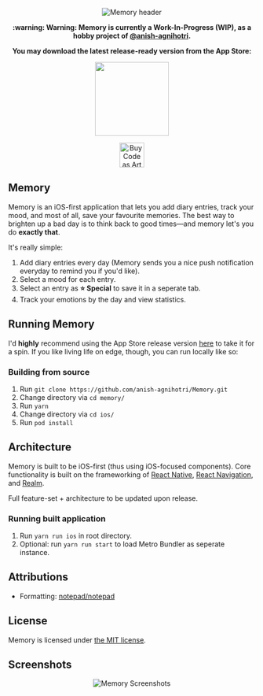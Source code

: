 <p align="center"><img src="https://i.imgur.com/nrP2uza.png" alt="Memory header"/></p>
<p align="center"><strong>:warning: Warning: Memory is currently a Work-In-Progress (WIP), as a hobby project of <a href="https://github.com/anish-agnihotri">@anish-agnihotri</a>.</strong></p>
<p align="center"><strong>You may download the latest release-ready version from the App Store:</strong></p>
<p align="center"><a href="https://apps.apple.com/ca/app/memory-mood-tracker-diary/id1500958805"><img src="https://i.ya-webdesign.com/images/app-store-download-button-png.png" width="150"/></a></p>
<p align="center"<a href="https://www.codeasart.com/Anish-Agnihotri/Memory"><img src="https://camo.githubusercontent.com/2ee72e76df9a0b96559823aded8186fabd1bd02ffb50215e9c469aaee3f6da16/68747470733a2f2f736869656c64732e696f2f62616467652f4275792d436f646525323041732532304172742d707572706c653f6c6f676f3d657468657265756d267374796c653d666f722d7468652d6261646765" alt="Buy Code as Art" height="50"></a></p>


## Memory
Memory is an iOS-first application that lets you add diary entries, track your mood, and most of all, save your favourite memories. The best way to brighten up a bad day is to think back to good times—and memory let's you do **exactly that**.

It's really simple:
1. Add diary entries every day (Memory sends you a nice push notification everyday to remind you if you'd like).
2. Select a mood for each entry.
3. Select an entry as **:star: Special** to save it in a seperate tab.
4. Track your emotions by the day and view statistics.

## Running Memory
I'd **highly** recommend using the App Store release version [here](https://apps.apple.com/ca/app/memory-mood-tracker-diary/id1500958805) to take it for a spin. If you like living life on edge, though, you can run locally like so:

### Building from source
1. Run `git clone https://github.com/anish-agnihotri/Memory.git`
2. Change directory via `cd memory/`
3. Run `yarn`
4. Change directory via `cd ios/`
5. Run `pod install`

## Architecture
Memory is built to be iOS-first (thus using iOS-focused components). Core functionality is built on the frameworking of [React Native](https://github.com/facebook/react-native), [React Navigation](https://github.com/react-navigation/react-navigation), and [Realm](https://github.com/realm/realm-js).

Full feature-set + architecture to be updated upon release.

### Running built application
1. Run `yarn run ios` in root directory.
2. Optional: run `yarn run start` to load Metro Bundler as seperate instance.

## Attributions
* Formatting: [notepad/notepad](https://github.com/notepad/notepad/blob/master/README.md)

## License
Memory is licensed under [the MIT license](https://github.com/anish-agnihotri/Memory/blob/master/LICENSE.md).

## Screenshots
<p align="center"><img src="https://i.imgur.com/qUBhikR.png" alt="Memory Screenshots"/></p>
